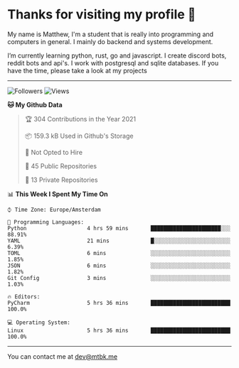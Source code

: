 # Thanks for visiting my profile 👋
My name is Matthew, I'm a student that is really into programming and computers in general. I mainly do backend and systems development.


I’m currently learning python, rust, go and javascript. I create discord bots, reddit bots and api's. I work with postgresql and sqlite databases. If you have the time, please take a look at my projects

---
![Followers](https://img.shields.io/github/followers/DankDumpster?style=social)
![Views](https://komarev.com/ghpvc/?username=DankDumpster&style=flat-square&color=green)
<!--START_SECTION:waka-->
**🐱 My Github Data** 

> 🏆 304 Contributions in the Year 2021
 > 
> 📦 159.3 kB Used in Github's Storage 
 > 
> 🚫 Not Opted to Hire
 > 
> 📜 45 Public Repositories 
 > 
> 🔑 13 Private Repositories  
 > 
📊 **This Week I Spent My Time On** 

```text
⌚︎ Time Zone: Europe/Amsterdam

💬 Programming Languages: 
Python                   4 hrs 59 mins       ██████████████████████░░░   88.91% 
YAML                     21 mins             █░░░░░░░░░░░░░░░░░░░░░░░░   6.39% 
TOML                     6 mins              ░░░░░░░░░░░░░░░░░░░░░░░░░   1.85% 
JSON                     6 mins              ░░░░░░░░░░░░░░░░░░░░░░░░░   1.82% 
Git Config               3 mins              ░░░░░░░░░░░░░░░░░░░░░░░░░   1.03%

🔥 Editors: 
PyCharm                  5 hrs 36 mins       █████████████████████████   100.0%

💻 Operating System: 
Linux                    5 hrs 36 mins       █████████████████████████   100.0%

```


<!--END_SECTION:waka-->
-------

You can contact me at dev@mtbk.me
